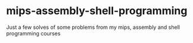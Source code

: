 # mips-assembly-shell-programming
 Just a few solves of some problems from my mips, assembly and shell programming courses
